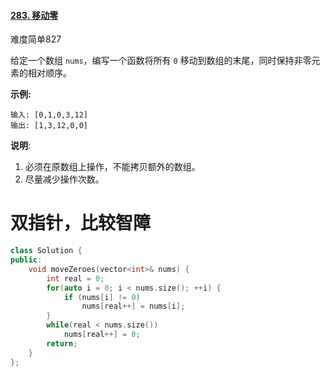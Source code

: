 #### [283. 移动零](https://leetcode-cn.com/problems/move-zeroes/)

难度简单827

给定一个数组 `nums`，编写一个函数将所有 `0` 移动到数组的末尾，同时保持非零元素的相对顺序。

**示例:**

```
输入: [0,1,0,3,12]
输出: [1,3,12,0,0]
```

**说明**:

1. 必须在原数组上操作，不能拷贝额外的数组。
2. 尽量减少操作次数。

# 双指针，比较智障

```c++
class Solution {
public:
    void moveZeroes(vector<int>& nums) {
        int real = 0;
        for(auto i = 0; i < nums.size(); ++i) {
            if (nums[i] != 0) 
                nums[real++] = nums[i];
        }
        while(real < nums.size()) 
            nums[real++] = 0;
        return;
    }
};
```

